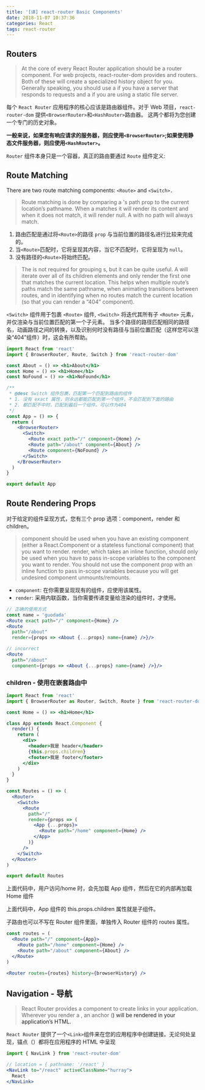 ```yaml
---
title: '[译] react-router Basic Components'
date: 2018-11-07 10:37:36
categories: React
tags: react-router
---
```


## Routers

> At the core of every React Router application should be a router component. For web projects, react-router-dom provides <BrowserRouter> and <HashRouter> routers. Both of these will create a specialized history object for you. Generally speaking, you should use a <BrowserRouter> if you have a server that responds to requests and a <HashRouter> if you are using a static file server.

每个 `React Router` 应用程序的核心应该是路由器组件。对于 Web 项目，`react-router-dom` 提供`<BrowserRouter>`和`<HashRouter>`路由器。
这两个都将为您创建一个专门的历史对象。

**一般来说，如果您有响应请求的服务器，则应使用`<BrowserRouter>`;如果使用静态文件服务器，则应使用`<HashRouter>`。**

`Router` 组件本身只是一个容器，真正的路由要通过 `Route` 组件定义:

## Route Matching

There are two route matching components: `<Route>` and `<Switch>.`

> Route matching is done by comparing a <Route>'s path prop to the current location’s pathname. When a <Route> matches it will render its content and when it does not match, it will render null. A <Route> with no path will always match.

1. 路由匹配是通过将`<Route>`的路径 `prop` 与当前位置的路径名进行比较来完成的。
2. 当`<Route>`匹配时，它将呈现其内容，当它不匹配时，它将呈现为 `null`。
3. 没有路径的`<Route>`将始终匹配。

> The <Switch> is not required for grouping <Route>s, but it can be quite useful. A <Switch> will iterate over all of its children <Route> elements and only render the first one that matches the current location. This helps when multiple route’s paths match the same pathname, when animating transitions between routes, and in identifying when no routes match the current location (so that you can render a “404” component).

`<Switch>` 组件用于包裹 `<Route>` 组件, `<Switch>` 将迭代其所有子 `<Route>` 元素，并仅渲染与当前位置匹配的第一个子元素。
当多个路径的路径匹配相同的路径名，动画路径之间的转换，以及识别何时没有路径与当前位置匹配（这样您可以渲染“404”组件）时，这会有所帮助。

```jsx
import React from 'react'
import { BrowserRouter, Route, Switch } from 'react-router-dom'

const About = () => <h1>About</h1>
const Home = () => <h1>Home</h1>
const NoFound = () => <h1>NoFound</h1>

/**
 * @desc Switch 组件包裹，匹配第一个匹配到路由的组件
 * 1. 没有 exact 属性，则永远都能匹配到第一个组件，不会匹配到下面的路由
 * 2. 都匹配不中时，匹配到最后一个组件。可以作为404
 */
const App = () => {
  return (
    <BrowserRouter>
      <Switch>
        <Route exact path="/" component={Home} />
        <Route path="/about" component={About} />
        <Route component={NoFound} />
      </Switch>
    </BrowserRouter>
  )
}

export default App
```

## Route Rendering Props

对于给定<Route>的组件呈现方式，您有三个 prop 选项：component，render 和 children。

> component should be used when you have an existing component (either a React.Component or a stateless functional component) that you want to render. render, which takes an inline function, should only be used when you have to pass in-scope variables to the component you want to render. You should not use the component prop with an inline function to pass in-scope variables because you will get undesired component unmounts/remounts.

- `component`: 在你需要呈现现有的组件，应使用该属性。
- `render`: 采用内联函数，当你需要传递变量给渲染的组件时，才使用。

```jsx
// 正确的使用方式
const name = 'guodada'
<Route exact path="/" component={Home} />
<Route
  path="/about"
  render={props => <About {...props} name={name} />}/>

// incorrect
<Route
  path="/about"
  component={props => <About {...props} name={name} />}/>
```

### children - 使用在嵌套路由中

```jsx
import React from 'react'
import { BrowserRouter as Router, Switch, Route } from 'react-router-dom'

const Home = () => <h1>Home</h1>

class App extends React.Component {
  render() {
    return (
      <div>
        <header>我是 header</header>
        {this.props.children}
        <footer>我是 footer</footer>
      </div>
    )
  }
}

const Routes = () => (
  <Router>
    <Switch>
      <Route
        path="/"
        render={props => (
          <App {...props}>
            <Route path="/home" component={Home} />
          </App>
        )}
      />
    </Switch>
  </Router>
)

export default Routes
```

上面代码中，用户访问/home 时，会先加载 App 组件，然后在它的内部再加载 Home 组件

上面代码中，App 组件的 this.props.children 属性就是子组件。

子路由也可以不写在 Router 组件里面，单独传入 Router 组件的 routes 属性。

```jsx
const routes = (
  <Route path="/" component={App}>
    <Route path="/home" component={Home} />
    <Route path="/about" component={About} />
  </Route>
)

<Router routes={routes} history={browserHistory} />
```

## Navigation - 导航

> React Router provides a <Link> component to create links in your application. Wherever you render a <Link>, an anchor (<a>) will be rendered in your application’s HTML.

`React Router` 提供了一个`<Link>`组件来在您的应用程序中创建链接。无论何处呈现<Link>，锚点（<a>）都将在应用程序的 HTML 中呈现

```jsx
import { NavLink } from 'react-router-dom'

// location = { pathname: '/react' }
<NavLink to="/react" activeClassName="hurray">
  React
</NavLink>
```
